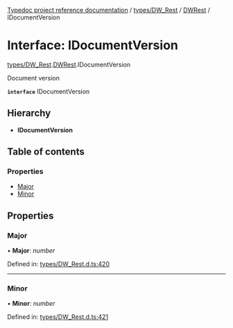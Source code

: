[Typedoc project reference documentation](../README.md) / [types/DW_Rest](../modules/types_dw_rest.md) / [DWRest](../modules/types_dw_rest.dwrest.md) / IDocumentVersion

# Interface: IDocumentVersion

[types/DW_Rest](../modules/types_dw_rest.md).[DWRest](../modules/types_dw_rest.dwrest.md).IDocumentVersion

Document version

**`interface`** IDocumentVersion

## Hierarchy

* **IDocumentVersion**

## Table of contents

### Properties

- [Major](types_dw_rest.dwrest.idocumentversion.md#major)
- [Minor](types_dw_rest.dwrest.idocumentversion.md#minor)

## Properties

### Major

• **Major**: *number*

Defined in: [types/DW_Rest.d.ts:420](https://github.com/DocuWare/REST-Sample-TS/blob/6171aa8/src/types/DW_Rest.d.ts#L420)

___

### Minor

• **Minor**: *number*

Defined in: [types/DW_Rest.d.ts:421](https://github.com/DocuWare/REST-Sample-TS/blob/6171aa8/src/types/DW_Rest.d.ts#L421)
